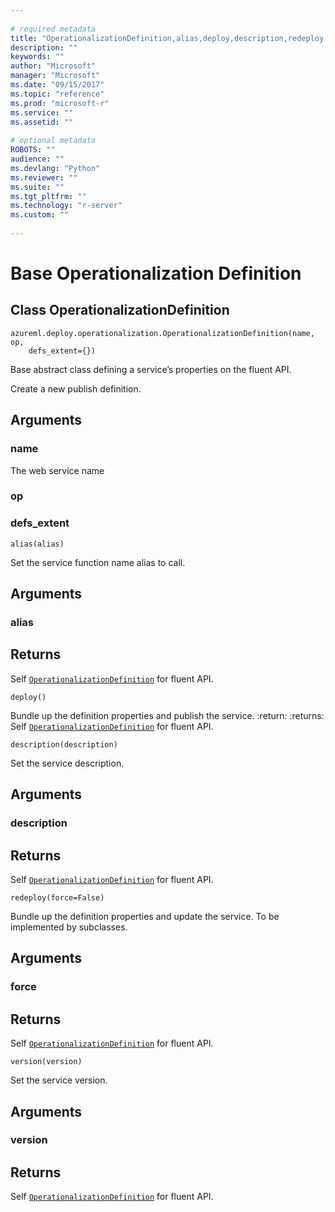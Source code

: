 ```yaml
--- 
 
# required metadata 
title: "OperationalizationDefinition,alias,deploy,description,redeploy,version: Base Operationalization Definition" 
description: "" 
keywords: "" 
author: "Microsoft" 
manager: "Microsoft" 
ms.date: "09/15/2017" 
ms.topic: "reference" 
ms.prod: "microsoft-r" 
ms.service: "" 
ms.assetid: "" 
 
# optional metadata 
ROBOTS: "" 
audience: "" 
ms.devlang: "Python" 
ms.reviewer: "" 
ms.suite: "" 
ms.tgt_pltfrm: "" 
ms.technology: "r-server" 
ms.custom: "" 
 
---
```


# Base Operationalization Definition


## Class OperationalizationDefinition



```
azureml.deploy.operationalization.OperationalizationDefinition(name, op,
    defs_extent={})
```




Base abstract class defining a service’s properties on the fluent API.

Create a new publish definition.


## Arguments


### name

The web service name


### op


### defs_extent



```
alias(alias)
```




Set the service function name alias to call.


## Arguments


### alias


## Returns

Self [`OperationalizationDefinition`](azureml/deploy/operationalization/OperationalizationDefinition.md) for fluent API.



```
deploy()
```




Bundle up the definition properties and publish the service.
:return:
:returns: Self [`OperationalizationDefinition`](azureml/deploy/operationalization/OperationalizationDefinition.md) for fluent API.



```
description(description)
```




Set the service description.


## Arguments


### description


## Returns

Self [`OperationalizationDefinition`](azureml/deploy/operationalization/OperationalizationDefinition.md) for fluent API.



```
redeploy(force=False)
```




Bundle up the definition properties and update the service.
To be implemented by subclasses.


## Arguments


### force


## Returns

Self [`OperationalizationDefinition`](azureml/deploy/operationalization/OperationalizationDefinition.md) for fluent API.



```
version(version)
```




Set the service version.


## Arguments


### version


## Returns

Self [`OperationalizationDefinition`](azureml/deploy/operationalization/OperationalizationDefinition.md) for fluent API.
